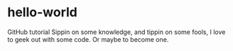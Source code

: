 # hello-world
GitHub tutorial
Sippin on some knowledge, and tippin on some fools, I love to geek out with some code. Or maybe to become one.
